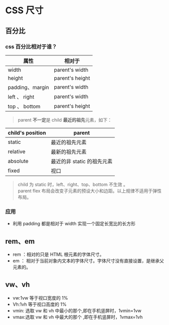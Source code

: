 <!--
 * @Author: 鱼小柔
 * @Date: 2021-04-14 20:51:27
 * @LastEditors: your name
 * @LastEditTime: 2021-06-06 09:59:02
 * @Description: css 尺寸
-->

# CSS 尺寸

## 百分比

### css 百分比相对于谁？

| 属性            | 相对于          |
| --------------- | --------------- |
| width           | parent's width  |
| height          | parent's height |
| padding、margin | parent's width  |
| left 、 right   | parent's width  |
| top 、 bottom   | parent's height |

>parent **不一定**是 child **最近的祖先**元素，如下：

| child's position | parent                     |
| -------- | -------------------------- |
| static   | 最近的祖先元素             |
| relative | 最新的祖先元素             |
| absolute | 最近的非 static 的祖先元素 |
| fixed    | 视口                       |

> child 为 static 时，left、right、top、bottom 不生效 。<br>
> parent flex 布局会改变子元素的预设大小和边距。以上规律不适用于弹性布局。

### 应用

- 利用 padding 都是相对于 width 实现一个固定长宽比的长方形

## rem、em

- rem ：相对的只是 HTML 根元素的字体尺寸。
- em ： 相对于当前对象内文本的字体尺寸。字体尺寸没有直接设置，是继承父元素的。

## vw、vh

- vw:1vw 等于视口宽度的 1%
- Vh:1vh 等于视口高度的 1%
- vmin: 选取 vw 和 vh 中最小的那个,即在手机竖屏时，1vmin=1vw
- vmax:选取 vw 和 vh 中最大的那个 ,即在手机竖屏时，1vmax=1vh


